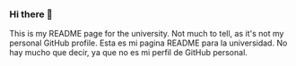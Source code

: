 ### Hi there 👋

This is my README page for the university. Not much to tell, as it's not my personal GitHub profile.
Esta es mi pagina README para la universidad. No hay mucho que decir, ya que no es mi perfil de GitHub personal.
<!--
**MatiasDivano/MatiasDivano** is a ✨ _special_ ✨ repository because its `README.md` (this file) appears on your GitHub profile.

Here are some ideas to get you started:

- 🔭 I’m currently working on ...
- 🌱 I’m currently learning ...
- 👯 I’m looking to collaborate on ...
- 🤔 I’m looking for help with ...
- 💬 Ask me about ...
- 📫 How to reach me: ...
- 😄 Pronouns: ...
- ⚡ Fun fact: ...
-->
